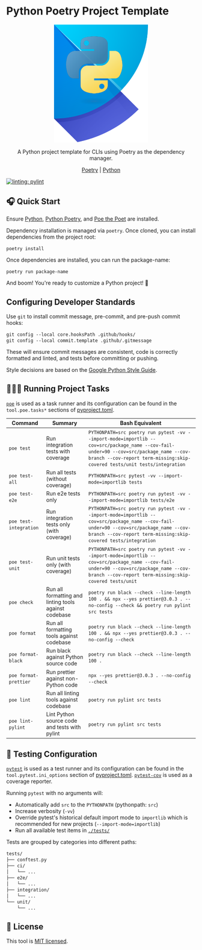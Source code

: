# Python Poetry Project Template

<div align="center">
  <img alt="Python + Poetry" src="./.github/images/python-poetry.png" width="250px"/><br/>
  <p>A Python project template for CLIs using Poetry as the dependency manager.</p>

[Poetry](https://python-poetry.org/) | [Python](https://www.python.org)

</div>

[![linting: pylint](https://img.shields.io/badge/linting-pylint-yellowgreen)](https://github.com/pylint-dev/pylint)

## 🎧 Quick Start

Ensure [Python](https://www.python.org/downloads), [Python Poetry](https://python-poetry.org/docs/#installation), and [Poe the Poet](https://poethepoet.natn.io/installation.html) are installed.

Dependency installation is managed via `poetry`. Once cloned, you can install dependencies from the project root:

```shell
poetry install
```

Once dependencies are installed, you can run the package-name:

```shell
poetry run package-name
```

And boom! You're ready to customize a Python project! 🎉

## Configuring Developer Standards

Use `git` to install commit message, pre-commit, and pre-push commit hooks:

```shell
git config --local core.hooksPath .github/hooks/
git config --local commit.template .github/.gitmessage
```

These will ensure commit messages are consistent, code is correctly formatted and linted, and tests before committing or pushing.

Style decisions are based on the [Google Python Style Guide](https://google.github.io/styleguide/pyguide.html).

## 🧑🏽‍💻 Running Project Tasks

[`poe`](https://poethepoet.natn.io/index.html) is used as a task runner and its configuration can be found in the `tool.poe.tasks*` sections of [pyproject.toml](./pyproject.toml).

| Command                | Summary                                               | Bash Equivalent                                                                                                                                                                                                   |
| ---------------------- | ----------------------------------------------------- | ----------------------------------------------------------------------------------------------------------------------------------------------------------------------------------------------------------------- |
| `poe test`             | Run integration tests with coverage                   | `PYTHONPATH=src poetry run pytest -vv --import-mode=importlib --cov=src/package_name --cov-fail-under=90 --cov=src/package_name --cov-branch --cov-report term-missing:skip-covered tests/unit tests/integration` |
| `poe test-all`         | Run all tests (without coverage)                      | `PYTHONPATH=src pytest -vv --import-mode=importlib tests`                                                                                                                                                         |
| `poe test-e2e`         | Run e2e tests only                                    | `PYTHONPATH=src poetry run pytest -vv --import-mode=importlib tests/e2e`                                                                                                                                          |
| `poe test-integration` | Run integration tests only (with coverage)            | `PYTHONPATH=src poetry run pytest -vv --import-mode=importlib --cov=src/package_name --cov-fail-under=90 --cov=src/package_name --cov-branch --cov-report term-missing:skip-covered tests/integration`            |
| `poe test-unit`        | Run unit tests only (with coverage)                   | `PYTHONPATH=src poetry run pytest -vv --import-mode=importlib --cov=src/package_name --cov-fail-under=90 --cov=src/package_name --cov-branch --cov-report term-missing:skip-covered tests/unit`                   |
| `poe check`            | Run all formatting and linting tools against codebase | `poetry run black --check --line-length 100 . && npx --yes prettier@3.0.3 . --no-config --check && poetry run pylint src tests`                                                                                   |
| `poe format`           | Run all formatting tools against codebase             | `poetry run black --check --line-length 100 . && npx --yes prettier@3.0.3 . --no-config --check`                                                                                                                  |
| `poe format-black`     | Run black against Python source code                  | `poetry run black --check --line-length 100 .`                                                                                                                                                                    |
| `poe format-prettier`  | Run prettier against non-Python code                  | `npx --yes prettier@3.0.3 . --no-config --check`                                                                                                                                                                  |
| `poe lint`             | Run all linting tools against codebase                | `poetry run pylint src tests`                                                                                                                                                                                     |
| `poe lint-pylint`      | Lint Python source code and tests with pylint         | `poetry run pylint src tests`                                                                                                                                                                                     |

## 🧪 Testing Configuration

[`pytest`](https://docs.pytest.org/en/7.4.x/) is used as a test runner and its configuration can be found in the `tool.pytest.ini_options` section of [pyproject.toml](./pyproject.toml). [`pytest-cov`](https://pytest-cov.readthedocs.io/en/latest/index.html) is used as a coverage reporter.

Running `pytest` with no arguments will:

- Automatically add `src` to the `PYTHONPATH` (pythonpath: `src`)
- Increase verbosity (`-vv`)
- Override pytest's historical default import mode to `importlib` which is recommended for new projects (`--import-mode=importlib`)
- Run all available test items in [`./tests/`](./tests)

Tests are grouped by categories into different paths:

```shell
tests/
├── conftest.py
├── ci/
│   └── ...
├── e2e/
│   └── ...
├── integration/
│   └── ...
└── unit/
    └── ...
```

## 🪪 License

This tool is [MIT licensed](./LICENSE).
